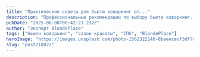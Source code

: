```yaml
---
title: "Практические советы для бьюти коворкинг от..."
description: "Профессиональные рекомендации по выбору бьюти коворкинг. Объективная оценка доступных альтернатив. Обратитесь за консультацией к профессионалам BlondePlace"
pubDate: "2025-08-08T00:42:21.232Z"
author: "Эксперт BlondePlace"
tags: ["бьюти коворкинг", "салон красоты", "СПб", "BlondePlace"]
heroImage: "https://images.unsplash.com/photo-1562322140-8baeececf3df?q=80&w=800&auto=format&fit=crop"
slug: "post218022"
---
```


